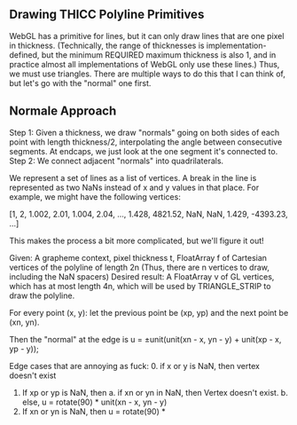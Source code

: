 ## Drawing THICC Polyline Primitives

WebGL has a primitive for lines, but it can only draw lines that are one pixel in thickness. (Technically, the range of thicknesses is implementation-defined, but the minimum REQUIRED maximum thickness is also 1, and in practice almost all implementations of WebGL only use these lines.) Thus, we must use triangles. There are multiple ways to do this that I can think of, but let's go with the "normal" one first.

## Normale Approach

Step 1: Given a thickness, we draw "normals" going on both sides of each point with length thickness/2, interpolating the angle between consecutive segments. At endcaps, we just look at the one segment it's connected to.
Step 2: We connect adjacent "normals" into quadrilaterals.

We represent a set of lines as a list of vertices. A break in the line is represented as two NaNs instead of x and y values in that place. For example, we might have the following vertices:

[1, 2, 1.002, 2.01, 1.004, 2.04, ..., 1.428, 4821.52, NaN, NaN, 1.429, -4393.23, ...]

This makes the process a bit more complicated, but we'll figure it out!

Given: A grapheme context, pixel thickness t, FloatArray f of Cartesian vertices of the polyline of length 2n  (Thus, there are n vertices to draw, including the NaN spacers)
Desired result: A FloatArray v of GL vertices, which has at most length 4n, which will be used by TRIANGLE_STRIP to draw the polyline.

For every point (x, y): let the previous point be (xp, yp) and the next point be (xn, yn).

Then the "normal" at the edge is u = ±unit(unit(xn - x, yn - y) + unit(xp - x, yp - y));

Edge cases that are annoying as fuck:
0. if x or y is NaN, then vertex doesn't exist
1. If xp or yp is NaN, then
a. if xn or yn in NaN, then
Vertex doesn't exist.
b. else, u = rotate(90) * unit(xn - x, yn - y)
2. If xn or yn is NaN, then u = rotate(90) *

